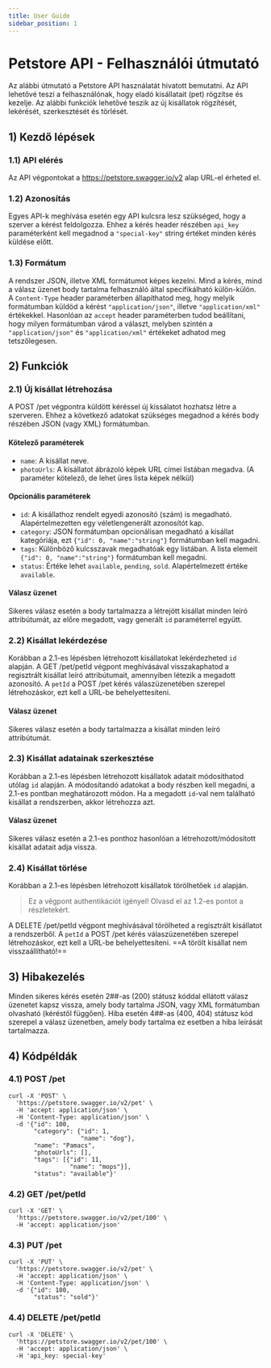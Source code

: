 ```yaml
---
title: User Guide
sidebar_position: 1
---
```


# Petstore API - Felhasználói útmutató
Az alábbi útmutató a Petstore API használatát hivatott bemutatni. Az API lehetővé teszi a felhasználónak, hogy eladó kisállatait (pet) rögzítse és kezelje. Az alábbi funkciók lehetővé teszik az új kisállatok rögzítését, lekérését, szerkesztését és törlését.

## 1) Kezdő lépések

### 1.1) API elérés
Az API végpontokat a https://petstore.swagger.io/v2 alap URL-el érheted el.

### 1.2) Azonosítás
Egyes API-k meghívása esetén egy API kulcsra lesz szükséged, hogy a szerver a kérést feldolgozza. Ehhez a kérés header részében `api_key` paraméterként kell megadnod a `"special-key"` string értéket minden kérés küldése előtt.

### 1.3) Formátum
A rendszer JSON, illetve XML formátumot képes kezelni. Mind a kérés, mind a válasz üzenet body tartalma felhasználó által specifikálható külön-külön. A `Content-Type` header paraméterben állapíthatod meg, hogy melyik formátumban küldöd a kérést `"application/json"`, illetve `"application/xml"` értékekkel. Hasonlóan az `accept` header paraméterben tudod beállítani, hogy milyen formátumban várod a választ, melyben szintén a `"application/json"` és `"application/xml"` értékeket adhatod meg tetszőlegesen.

## 2) Funkciók
### 2.1) Új kisállat létrehozása
A POST /pet végpontra küldött kéréssel új kissálatot hozhatsz létre a szerveren. Ehhez a következő adatokat szükséges megadnod a kérés body részében JSON (vagy XML) formátumban.

#### Kötelező paraméterek
 - `name`: A kisállat neve.
 - `photoUrls`: A kisállatot ábrázoló képek URL címei listában megadva. (A paraméter kötelező, de lehet üres lista képek nélkül)

#### Opcionális paraméterek
 - `id`: A kisállathoz rendelt egyedi azonosító (szám) is megadható. Alapértelmezetten egy véletlengenerált azonosítót kap.
 - `category`: JSON formátumban opcionálisan megadható a kisállat kategóriája, ezt `{"id": 0, "name":"string"}` formátumban kell magadni.
 - `tags`: Különböző kulcsszavak megadhatóak egy listában. A lista elemeit `{"id": 0, "name":"string"}` formátumban kell megadni.
 - `status`: Értéke lehet `available`, `pending`, `sold`. Alapértelmezett értéke `available`.

#### Válasz üzenet
Sikeres válasz esetén a body tartalmazza a létrejött kisállat minden leíró attribútumát, az előre megadott, vagy generált `id` paraméterrel együtt.

### 2.2) Kisállat lekérdezése
Korábban a 2.1-es lépésben létrehozott kisállatokat lekérdezheted `id` alapján. 
A GET /pet/petId végpont meghívásával visszakaphatod a regisztrált kisállat leíró attribútumait, amennyiben létezik a megadott azonosító. A `petId` a POST /pet kérés válaszüzenetében szerepel létrehozáskor, ezt kell a URL-be behelyettesíteni.

#### Válasz üzenet
Sikeres válasz esetén a body tartalmazza a kisállat minden leíró attribútumát.

### 2.3) Kisállat adatainak szerkesztése
Korábban a 2.1-es lépésben létrehozott kisállatok adatait módosíthatod utólag `id` alapján.
A módosítandó adatokat a body részben kell megadni, a 2.1-es pontban meghatározott módon. Ha a megadott `id`-val nem található kisállat a rendszerben, akkor létrehozza azt.

#### Válasz üzenet
Sikeres válasz esetén a 2.1-es ponthoz hasonlóan a létrehozott/módosított kisállat adatait adja vissza.

### 2.4) Kisállat törlése
Korábban a 2.1-es lépésben létrehozott kisállatok törölhetőek `id` alapján.
> Ez a végpont authentikációt igényel! Olvasd el az 1.2-es pontot a részletekért.

A DELETE /pet/petId végpont meghívásával törölheted a regisztrált kisállatot a rendszerből. A `petId` a POST /pet kérés válaszüzenetében szerepel létrehozáskor, ezt kell a URL-be behelyettesíteni.
==A törölt kisállat nem visszaállítható!==

## 3) Hibakezelés
Minden sikeres kérés esetén 2##-as (200) státusz kóddal ellátott válasz üzenetet kapsz vissza, amely body tartalma JSON, vagy XML formátumban olvasható (kéréstől függően). Hiba esetén 4##-as (400, 404) státusz kód szerepel a válasz üzenetben, amely body tartalma ez esetben a hiba leírását tartalmazza.

## 4) Kódpéldák
### 4.1) POST /pet
```curl
curl -X 'POST' \
  'https://petstore.swagger.io/v2/pet' \
  -H 'accept: application/json' \
  -H 'Content-Type: application/json' \
  -d '{"id": 100,
       "category": {"id": 1,
                    "name": "dog"},
       "name": "Pamacs",
       "photoUrls": [],
       "tags": [{"id": 11,
                 "name": "mops"}],
       "status": "available"}'
```

### 4.2) GET /pet/petId
```curl
curl -X 'GET' \
  'https://petstore.swagger.io/v2/pet/100' \
  -H 'accept: application/json'
```

### 4.3) PUT /pet
```curl
curl -X 'PUT' \
  'https://petstore.swagger.io/v2/pet' \
  -H 'accept: application/json' \
  -H 'Content-Type: application/json' \
  -d '{"id": 100,
       "status": "sold"}'
```

### 4.4) DELETE /pet/petId
```curl
curl -X 'DELETE' \
  'https://petstore.swagger.io/v2/pet/100' \
  -H 'accept: application/json' \
  -H 'api_key: special-key'
```